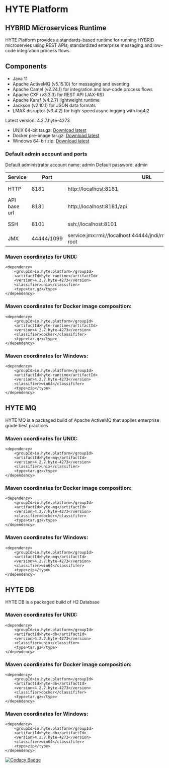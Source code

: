 # HYTE Platform #

## HYBRID Microservices Runtime ##

HYTE Platform provides a standards-based runtime for running HYBRID microservies using REST APIs, standardized enterprise messaging and low-code integration process flows.

## Components ##

 * Java 11
 * Apache ActiveMQ (v5.15.10) for messaging and eventing
 * Apache Camel (v2.24.1) for integration and low-code process flows
 * Apache CXF (v3.3.3) for REST API (JAX-RS) 
 * Apache Karaf (v4.2.7) lightweight runtime
 * Jackson (v2.10.1) for JSON data formats
 * LMAX disruptor (v3.4.2) for high-speed async logging with log4j2

Latest version: 4.2.7.hyte-4273

 * UNIX 64-bit tar.gz: [Download latest](http://central.maven.org/maven2/io/hyte/platform/hyte-runtime/4.2.7.hyte-4273/hyte-runtime-4.2.7.hyte-4273-unix.tar.gz)
 * Docker pre-image tar.gz: [Download latest](http://central.maven.org/maven2/io/hyte/platform/hyte-runtime/4.2.7.hyte-4273/hyte-runtime-4.2.7.hyte-4273-docker.tar.gz)
 * Windows 64-bit zip: [Download latest](http://central.maven.org/maven2/io/hyte/platform/hyte-runtime/4.2.7.hyte-4273/hyte-runtime-4.2.7.hyte-4273-win64.zip)

### Default admin account and ports ###

Default administrator account name: admin
Default password: admin

| **Service** | **Port** | **URL** | **Example usage** |
|---------|------|-----|---------|
| HTTP    | 8181 | http://localhost:8181 | wget http://localhost:8181 |
| API base url | 8181 | http://localhost:8181/api | wget http://localhost:8181/api |
| SSH     | 8101 | ssh://localhost:8101 | ssh -p 8101 admin@localhost |
| JMX     | 44444/1099 | service:jmx:rmi://localhost:44444/jndi/rmi://localhost:1099/karaf-root | |

### Maven coordinates for UNIX: ###
```
<dependency>
    <groupId>io.hyte.platform</groupId>
    <artifactId>hyte-runtime</artifactId>
    <version>4.2.7.hyte-4273</version>
    <classifier>unix</classifier>
    <type>tar.gz</type>
</dependency>
```

### Maven coordinates for Docker image composition: ###
```
<dependency>
    <groupId>io.hyte.platform</groupId>
    <artifactId>hyte-runtime</artifactId>
    <version>4.2.7.hyte-4273</version>
    <classifier>docker</classififer>
    <type>tar.gz</type>
</dependency>
```

### Maven coordinates for Windows: ###
```
<dependency>
    <groupId>io.hyte.platform</groupId>
    <artifactId>hyte-runtime</artifactId>
    <version>4.2.7.hyte-4273</version>
    <classifier>win64</classififer>
    <type>zip</type>
</dependency>
```

## HYTE MQ ##

HYTE MQ is a packaged build of Apache ActiveMQ that applies enterprise grade best practices

### Maven coordinates for UNIX: ###
```
<dependency>
    <groupId>io.hyte.platform</groupId>
    <artifactId>hyte-mq</artifactId>
    <version>4.2.7.hyte-4273</version>
    <classifier>unix</classifier>
    <type>tar.gz</type>
</dependency>
```

### Maven coordinates for Docker image composition: ###
```
<dependency>
    <groupId>io.hyte.platform</groupId>
    <artifactId>hyte-mq</artifactId>
    <version>4.2.7.hyte-4273</version>
    <classifier>docker</classififer>
    <type>tar.gz</type>
</dependency>
```

### Maven coordinates for Windows: ###
```
<dependency>
    <groupId>io.hyte.platform</groupId>
    <artifactId>hyte-mq</artifactId>
    <version>4.2.7.hyte-4273</version>
    <classifier>win64</classififer>
    <type>zip</type>
</dependency>
```

## HYTE DB ##

HYTE DB is a packaged build of H2 Database

### Maven coordinates for UNIX: ###
```
<dependency>
    <groupId>io.hyte.platform</groupId>
    <artifactId>hyte-db</artifactId>
    <version>4.2.7.hyte-4273</version>
    <classifier>unix</classifier>
    <type>tar.gz</type>
</dependency>
```

### Maven coordinates for Docker image composition: ###
```
<dependency>
    <groupId>io.hyte.platform</groupId>
    <artifactId>hyte-db</artifactId>
    <version>4.2.7.hyte-4273</version>
    <classifier>docker</classififer>
    <type>tar.gz</type>
</dependency>
```

### Maven coordinates for Windows: ###
```
<dependency>
    <groupId>io.hyte.platform</groupId>
    <artifactId>hyte-db</artifactId>
    <version>4.2.7.hyte-4273</version>
    <classifier>win64</classififer>
    <type>zip</type>
</dependency>
```

[![Codacy Badge](https://api.codacy.com/project/badge/Grade/32c2b2ab5c3e4646bda106ee65e9a6d1)](https://www.codacy.com/app/mattrpav_2/runtime?utm_source=github.com&amp;utm_medium=referral&amp;utm_content=hyteio/runtime&amp;utm_campaign=Badge_Grade)
